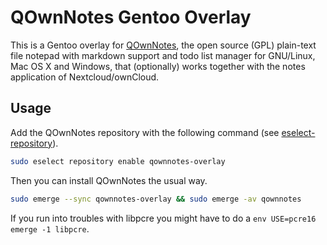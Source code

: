 # QOwnNotes Gentoo Overlay

This is a Gentoo overlay for [QOwnNotes](http://www.qownnotes.org), the open source (GPL) plain-text file notepad with markdown support and todo list manager for GNU/Linux, Mac OS X and Windows, that (optionally) works together with the notes application of Nextcloud/ownCloud.

## Usage

Add the QOwnNotes repository with the following command (see [eselect-repository](https://wiki.gentoo.org/wiki/Eselect/Repository)).

```bash
sudo eselect repository enable qownnotes-overlay
```

Then you can install QOwnNotes the usual way.

```bash
sudo emerge --sync qownnotes-overlay && sudo emerge -av qownnotes
```

If you run into troubles with libpcre you might have to do a `env USE=pcre16 emerge -1 libpcre`.
